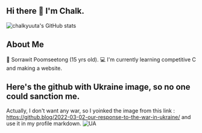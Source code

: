 
## Hi there 👋 I'm Chalk.
![chalkyuuta's GitHub stats](https://github-readme-stats.vercel.app/api?username=chalkyuuta&show_icons=true&theme=tokyonight)
## About Me
 🗿 Sorrawit Poomseetong (15 yrs old).
💻 I'm currently learning competitive C and making a website.
## Here's the github with Ukraine image, so no one could sanction me.
Actually, I don't want any war, so I yoinked the image from this link : https://github.blog/2022-03-02-our-response-to-the-war-in-ukraine/ and use it in my profile markdown.
![UA](https://github.blog/wp-content/uploads/2022/03/1200x630-GitHub-1.png?resize=1600%2C850)

<!--
**chalkyuuta/chalkyuuta** is a ✨ _special_ ✨ repository because its `README.md` (this file) appears on your GitHub profile.

Here are some ideas to get you started:

- 🔭 I’m currently working on ...
- 🌱 I’m currently learning ...
- 👯 I’m looking to collaborate on ...
- 🤔 I’m looking for help with ...
- 💬 Ask me about ...
- 📫 How to reach me: ...
- 😄 Pronouns: ...
- ⚡ Fun fact: ...
-->

